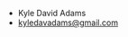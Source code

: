 - Kyle David Adams
- kyledavadams@gmail.com

<!---
Kyle-Dav/Kyle-Dav is a ✨ special ✨ repository because its `README.md` (this file) appears on your GitHub profile.
You can click the Preview link to take a look at your changes.
Fuck off Regis.
--->

